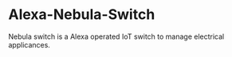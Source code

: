 # Alexa-Nebula-Switch
Nebula switch is a Alexa operated IoT switch to manage electrical applicances.
